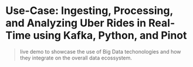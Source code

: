 # Use-Case: Ingesting, Processing, and Analyzing Uber Rides in Real-Time using Kafka, Python, and Pinot

> live demo to showcase the use of Big Data techonologies and how they integrate on the overall data ecossystem.
